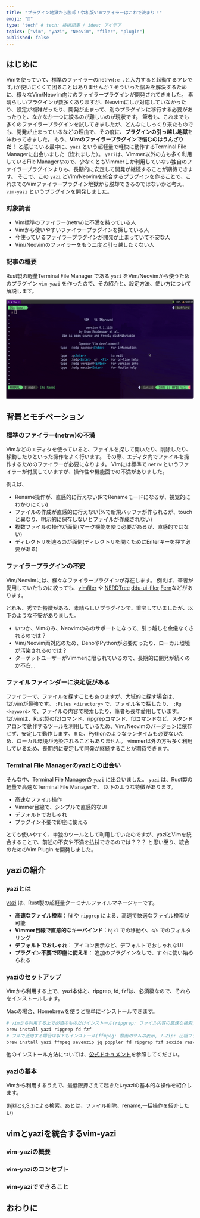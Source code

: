 ```yaml
---
title: "プラグイン地獄から脱却！令和版Vimファイラーはこれで決まり！"
emoji: "🌊"
type: "tech" # tech: 技術記事 / idea: アイデア
topics: ["vim", "yazi", "Neovim", "filer", "plugin"]
published: false
---
```


## はじめに

Vimを使っていて、標準のファイラーのnetrw(`:e .`と入力すると起動するアレです。)が使いにくくて困ることはありませんか？そういった悩みを解決するために、様々なVim/Neovim向けのファイラープラグインが開発されてきました。
素晴らしいプラグインが数多くありますが、Neovimにしか対応していなかったり、設定が複雑だったり、開発が止まって、別のプラグインに移行する必要があったりと、なかなか一つに絞るのが難しいのが現状です。
筆者も、これまでも多くのファイラープラグインを試してきましたが、どんなにしっくり来たものでも、開発が止まっているなどの理由で、その度に、**プラグインの引っ越し地獄**を味わってきました。
もう、**Vimのファイラープラグインで悩むのはうんざりだ！** と感じている最中に、`yazi` という超軽量で軽快に動作するTerminal File Managerに出会いました（惚れました）。
`yazi`は、Vimmer以外の方も多く利用しているFile Managerなので、少なくともVimmerしか利用していない独自のファイラープラグインよりも、長期的に安定して開発が継続することが期待できます。
そこで、この `yazi` とVim/Neovimを統合するプラグインを作ることで、これまでのVimファイラープラグイン地獄から脱却できるのではないかと考え、`vim-yazi` というプラグインを開発しました。

### 対象読者

- Vim標準のファイラー(netrw)に不満を持っている人
- Vimから使いやすいファイラープラグインを探している人
- 今使っているファイラープラグインが開発が止まっていて不安な人
- Vim/Neovimのファイラーをもう二度と引っ越したくない人

### 記事の概要

Rust製の軽量Terminal File Manager である `yazi` をVim/Neovimから使うためのプラグイン `vim-yazi` を作ったので、その紹介と、設定方法、使い方について解説します。

![](/images/introduceVimYazi/vim-yazi-sample.gif)

## 背景とモチベーション

### 標準のファイラー(netrw)の不満

Vimなどのエディタを使っていると、ファイルを探して開いたり、削除したり、移動したりといった操作をよく行います。
その際、エディタ内でファイルを操作するためのファイラーが必要になります。
Vimには標準で `netrw` というファイラーが付属していますが、操作性や機能面での不満がありました。

例えば、

- Rename操作が、直感的に行えない(RでRenameモードになるが、視覚的にわかりにくい)
- ファイルの作成が直感的に行えない(%で新規バッファが作られるが、touchと異なり、明示的に保存しないとファイルが作成されない)
- 複数ファイルの操作が面倒(マーク機能を使う必要があるが、直感的ではない)
- ディレクトリを辿るのが面倒(ディレクトリを開くためにEnterキーを押す必要がある)

### ファイラープラグインの不安

Vim/Neovimには、様々なファイラープラグインが存在します。
例えば、筆者が愛用していたものに絞っても、[vimfiler](https://github.com/Shougo/vimfiler.vim) や [NERDTree](https://github.com/preservim/nerdtree) [ddu-ui-filer](https://github.com/Shougo/ddu-ui-filer) [Fern](https://github.com/lambdalisue/vim-fern)などがあります。

どれも、秀でた特徴がある、素晴らしいプラグインで、重宝していましたが、以下のような不安がありました。

- いつか、Vimのみ、Neovimのみのサポートになって、引っ越しを余儀なくされるのでは？
- Vim/Neovim両対応のため、DenoやPythonが必要だったり、ローカル環境が汚染されるのでは？
- ターゲットユーザーがVimmerに限られているので、長期的に開発が続くのか不安...

### ファイルファインダーに決定版がある

ファイラーで、ファイルを探すこともありますが、大域的に探す場合は、fzf.vimが最強です。
`:Files <directory>` で、ファイル名で探したり、 `:Rg <keyword>` で、ファイルの内容で検索したり、筆者も長年愛用しています。
fzf.vimは、Rust製のfzfコマンド、ripgrepコマンド、fdコマンドなど、スタンドアロンで動作するツールを利用しているため、Vim/Neovimのバージョンに依存せず、安定して動作します。また、Pythonのようなランタイムも必要ないため、ローカル環境が汚染されることもありません。
vimmer以外の方も多く利用しているため、長期的に安定して開発が継続することが期待できます。

### Terminal File Managerのyaziとの出会い

そんな中、Terminal File Managerの `yazi` に出会いました。
`yazi` は、Rust製の軽量で高速なTerminal File Managerで、
以下のような特徴があります。

- 高速なファイル操作
- Vimmer目線で、シンプルで直感的なUI
- デフォルトでおしゃれ
- プラグイン不要で即座に使える

とても使いやすく、単独のツールとして利用していたのですが、yaziとVimを統合することで、前述の不安や不満を払拭できるのでは？？？ と思い至り、統合のためのVim Plugin を開発しました。

## yaziの紹介

### yaziとは

[yazi](https://github.com/sxyazi/yazi) は、Rust製の超軽量ターミナルファイルマネージャーです。  
- **高速なファイル検索**：`fd` や `ripgrep` による、高速で快適なファイル検索が可能  
- **Vimmer目線で直感的なキーバインド**：`hjkl` での移動や、`s`/`S` でのフィルタリング  
- **デフォルトでおしゃれ**： アイコン表示など、デフォルトでおしゃれなUI
- **プラグイン不要で即座に使える**： 追加のプラグインなしで、すぐに使い始められる

### yaziのセットアップ

Vimから利用する上で、yazi本体と、ripgrep, fd, fzfは、必須級なので、それらをインストールします。

Macの場合、Homebrewを使うと簡単にインストールできます。

```bash
# vimから利用する上で必須のものだけインストール(ripgrep: ファイル内容の高速な検索, fd: 高速なファイル検索, fzf: 高速なファジーファインダー)
brew install yazi ripgrep fd fzf
# フルで活用する場合は以下もインストール(ffmpeg: 動画のサムネ表示, 7-Zip: 圧縮ファイルの操作, jq: JSONのPreview, poppler: PDFのPreview, resvg: SVGのPreview, imagemagick: HEIC,jpegのPreview, nerd-font: アイコン表示, zoxide: カレントディレクトリの移動)
brew install yazi ffmpeg sevenzip jq poppler fd ripgrep fzf zoxide resvg imagemagick font-symbols-only-nerd-font
```

他のインストール方法については、[公式ドキュメント](https://yazi-rs.github.io/docs/installation/)を参照してください。

### yaziの基本

Vimから利用するうえで、最低限押さえて起きたいyaziの基本的な操作を紹介します。

(hjklとs,S,zによる検索。あとは、ファイル削除、rename,一括操作を紹介したい)



## vimとyaziを統合するvim-yazi

### vim-yaziの概要

### vim-yaziのコンセプト

### vim-yaziでできること

## おわりに